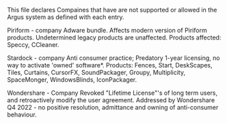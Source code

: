 This file declares Compaines that have are not supported or allowed in the Argus system as defined with each entry.


Piriform - company
Adware bundle. Affects modern version of Piriform products. Undetermined legacy products are unaffected.
Products affected: Speccy, CCleaner.

Stardock - company
Anti consumer practice; Predatory 1-year licensing, no way to activate 'owned' software*.
Products: Fences, Start, DeskScapes, Tiles, Curtains, CursorFX, SoundPackager, Groupy, Multiplicity, SpaceMonger, WindowsBlinds, IconPackager.


Wondershare - Company
Revoked "Lifetime License"'s of long term users, and retroactively modify the user agreement.
Addressed by Wondershare Q4 2022 - no positive resolution, admittance and owning of anti-consumer behaviour.

